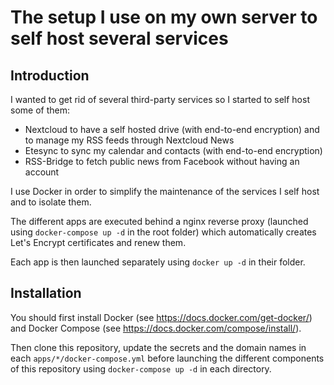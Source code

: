 # The setup I use on my own server to self host several services

## Introduction

I wanted to get rid of several third-party services so I started to self host some of them:

- Nextcloud to have a self hosted drive (with end-to-end encryption) and to manage my RSS feeds through Nextcloud News
- Etesync to sync my calendar and contacts (with end-to-end encryption)
- RSS-Bridge to fetch public news from Facebook without having an account

I use Docker in order to simplify the maintenance of the services I self host and to isolate them.

The different apps are executed behind a nginx reverse proxy (launched using `docker-compose up -d` in the root folder) which automatically creates Let's Encrypt
certificates and renew them.

Each app is then launched separately using `docker up -d` in their folder.

## Installation

You should first install Docker (see https://docs.docker.com/get-docker/) and Docker Compose (see https://docs.docker.com/compose/install/).

Then clone this repository, update the secrets and the domain names in each `apps/*/docker-compose.yml` before launching the different
components of this repository using `docker-compose up -d` in each directory.
